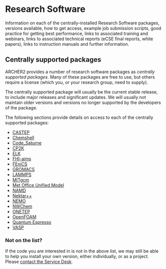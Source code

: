 # Research Software

Information on each of the centrally-installed Research Software
packages, versions available, how to get access, example job submission
scripts, good practice for getting best performance, links to associated
training and webinars, links to associated technical reports (eCSE final
reports, white papers), links to instruction manuals and further
information.

## Centrally supported packages

ARCHER2 provides a number of research software packages as *centrally
supported packages*. Many of these packages are free to use, but others
require a license (which you, or your research group, need to supply).

The centrally supported package will usually be the current stable
release, to include major releases and significant updates. We will
usually not maintain older versions and versions no longer supported by
the developers of the package.

The following sections provide details on access to each of the
centrally supported packages:

  - [CASTEP](castep/castep.md)
  - [Chemshell](chemshell/chemshell.md)
  - [Code_Saturne](code-saturne/code-saturne.md)
  - [CP2K](cp2k/cp2k.md)
  - [ELK](elk/elk.md)
  - [FHI-aims](fhi-aims/fhi-aims.md)
  - [FEniCS](fenics/fenics.md)
  - [GROMACS](gromacs/gromacs.md)
  - [LAMMPS](lammps/lammps.md)
  - [MITgcm](mitgcm/mitgcm.md)
  - [Met Office Unified Model](mo-unified-model/mo-unified-model.md)
  - [NAMD](namd/namd.md)
  - [Nektar++](nektarplusplus/nektarplusplus.md)
  - [NEMO](nemo/nemo.md)
  - [NWChem](nwchem/nwchem.md)
  - [ONETEP](onetep/onetep.md)
  - [OpenFOAM](openfoam/openfoam.md)
  - [Quantum Espresso](qe/qe.md)
  - [VASP](vasp/vasp.md)

### Not on the list?

If the code you are interested in is not in the above list, we may still
be able to help you install your own version, either individually, or as
a project. Please [contact the Service Desk](https://www.archer2.ac.uk/support-access/servicedesk.html).

